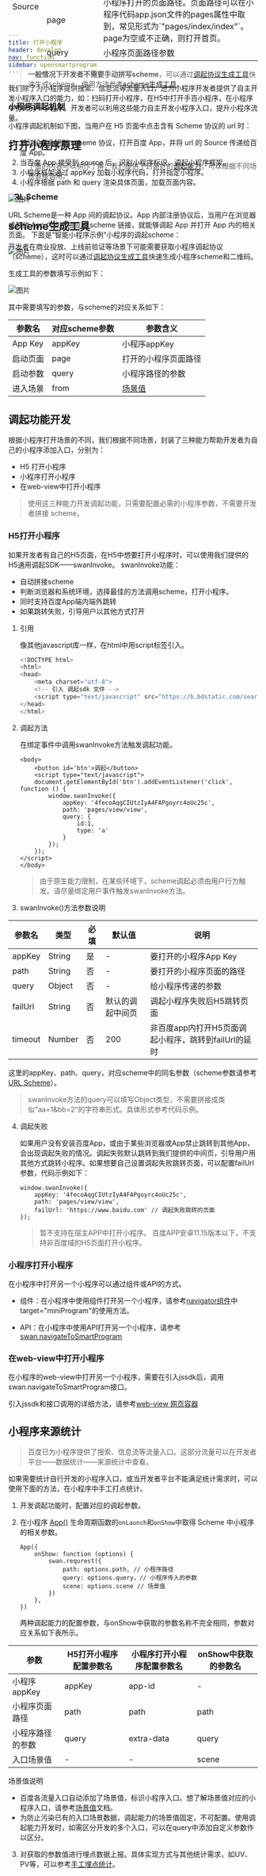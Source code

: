```yaml
---
title: 打开小程序
header: develop
nav: function
sidebar: opensmartprogram
---
```


我们除了为小程序提供搜索、信息流等流量入口，还为小程序开发者提供了自主开发小程序入口的能力，如：扫码打开小程序，在H5中打开手百小程序，在小程序中打开另一小程序。开发者可以利用这些能力自主开发小程序入口，提升小程序流量。

## 打开小程序原理

>下面的内容可以稍作了解，我们提供了封装好的[调起能力](#调起功能开发)，可以根据不同场景直接调用。

### URL Scheme

URL Scheme是一种 App 间的调起协议。App 内部注册协议后，当用户在浏览器或其他 App 内点击相应的 scheme 链接，就能够调起 App 并打开 App 内的相关页面。
下面是“智能小程序示例“小程序的调起scheme：

![图片](../../../img/web/opensmartprogram1.png)


<table style="margin-top: -750px;">
<table>
<tr>
    <td></td>
    <td>字段</td> 
    <td>说明</td>   
</tr>
<tr>
    <td>Sheme</td>
    <td>baiduboxapp</td> 
    <td>scheme协议。这部分表示使用百度App处理这个url。使用百度App打开小程序时，这部分保持不变。</td>   
</tr>
<tr>    
    <td rowspan="4"> Source</td>
    <td>swan</td>
    <td>小程序标识，保持不变。用来通知百度App调起小程序框架。</td>
</tr>
<tr>    
    <td>appKey</td>
    <td>想要打开的小程序appKey。</td>   
</tr>
<tr>     
    <td>page</td>
    <td>小程序打开的页面路径。页面路径可以在小程序代码app.json文件的pages属性中取到，常见形式为`"pages/index/index"`。page为空或不正确，则打开首页。</td>
</tr>
<tr>    
    <td>query</td>   
    <td>小程序页面路径参数</td>           
</tr>
</table>

> **一般情况下开发者不需要手动拼写scheme**，可以通过[调起协议生成工具](https://smartprogram.baidu.com/docs/html/qr-code/index.html#/)快速生成scheme，使用方法参考[scheme生成工具](#scheme生成工具)。

### 小程序调起机制

小程序调起机制如下图，当用户在 H5 页面中点击含有 Scheme 协议的 url 时：
1. 移动设备会识别 scheme 协议，打开百度 App，并将 url 的 Source 传递给百度 App。
2. 当百度 App 接受到 source 后，识别小程序标识，调起小程序框架。
3. 小程序框架通过 appKey 加载小程序代码，打开指定小程序。
4. 小程序根据 path 和 query 渲染具体页面，加载页面内容。

![图片](../../../img/web/opensmartprogram2.png)

##  scheme生成工具

开发者在商业投放、上线前验证等场景下可能需要获取小程序调起协议（scheme），这时可以通过[调起协议生成工具](https://smartprogram.baidu.com/docs/html/qr-code/index.html#/)快速生成小程序scheme和二维码。

生成工具的参数填写示例如下：

![图片](../../../img/web/opensmartprogram3.png)

其中需要填写的参数，与scheme的对应关系如下：

|参数名 |对应scheme参数| 参数含义 |
|---|---|---|
| App Key |appKey| 小程序appKey |
| 启动页面 |page | 打开的小程序页面路径 |
| 启动参数 |query | 小程序路径的参数|
| 进入场景 |from | [场景值](https://smartprogram.baidu.com/docs/data/scene/)  |

## 调起功能开发

根据小程序打开场景的不同，我们根据不同场景，封装了三种能力帮助开发者为自己的小程序添加入口，分别为：
* H5 打开小程序
* 小程序打开小程序
* 在web-view中打开小程序 

> 使用这三种能力开发调起功能，只需要配置必需的小程序参数，不需要开发者拼接 scheme。

### H5打开小程序

如果开发者有自己的H5页面，在H5中想要打开小程序时，可以使用我们提供的H5通用调起SDK——swanInvoke。
swanInvoke功能：

 - 自动拼接scheme
 - 判断浏览器和系统环境，选择最佳的方法调用scheme，打开小程序。
 - 同时支持百度App端内端外跳转
 - 如果跳转失败，引导用户以其他方式打开
 
1. 引用

    像其他javascript库一样，在html中用script标签引入。

    ```javascript
    <!DOCTYPE html>
    <html>
    <head>
        <meta charset="utf-8">
        <!-- 引入 调起sdk 文件 -->
        <script type="text/javascript" src="https://b.bdstatic.com/searchbox/icms/searchbox/js/swanInvoke.js"></script>
    </head>
    </html>
    ```

2. 调起方法

    在绑定事件中调用swanInvoke方法触发调起功能。
    ```
    <body>
        <button id='btn'>调起</button>
        <script type="text/javascript">
        document.getElementById('btn').addEventListener('click', function () {
            window.swanInvoke({
                appKey: '4fecoAqgCIUtzIyA4FAPgoyrc4oUc25c',
                path: 'pages/view/view',
                query: {
                    id:1,
                    type: 'a'
                }
            });
        });
    </script>
    </body>
    ```
    >由于原生能力限制，在某些环境下，scheme调起必须由用户行为触发。请尽量绑定用户事件触发swanInvoke方法。

3. swanInvoke()方法参数说明

|参数名 | 类型 | 必填 | 默认值 | 说明 | 
|---|---|---|---|---|
| appKey | String | 是 | - | 要打开的小程序App Key | 
| path | String | 否 | - | 要打开的小程序页面的路径 | 
| query | Object | 否 | - | 给小程序传递的参数 | 
| failUrl | String | 否 | 默认的调起中间页 | 调起小程序失败后H5跳转页面 |
| timeout | Number | 否 | 200 | 非百度app内打开H5页面调起小程序，跳转到failUrl的延时 | 

这里的appKey、path、query，对应scheme中的同名参数（scheme参数请参考[URL Scheme](#URL-Scheme)）。
> swanInvoke方法的query可以填写Object类型，不需要拼接成类似“aa=1&bb=2“的字符串形式。具体形式参考代码示例。

4. 调起失败

    如果用户没有安装百度App，或由于某些浏览器或App禁止跳转到其他App，会出现调起失败的情况。调起失败默认跳转到我们提供的中间页，引导用户用其他方式跳转小程序。如果想要自己设置调起失败跳转页面，可以配置failUrl参数，代码示例如下：

    ```
    window.swanInvoke({
        appKey: '4fecoAqgCIUtzIyA4FAPgoyrc4oUc25c', 
        path: 'pages/view/view',
        failUrl: 'https://www.baidu.com' // 调起失败跳转的页面
    });
    ```

    > 暂不支持在宿主APP中打开小程序。
    > 百度APP安卓11.15版本以下，不支持非百度域的H5页面打开小程序。
    

### 小程序打开小程序

在小程序中打开另一个小程序可以通过组件或API的方式。

* 组件：在小程序中使用组件打开另一个小程序，请参考[navigator组件](/develop/component/nav/)中target="miniProgram"的使用方法。

* API：在小程序中使用API打开另一个小程序，请参考[swan.navigateToSmartProgram](https://smartprogram.baidu.com/docs/develop/api/open/swan-navigateToSmartProgram/)

### 在web-view中打开小程序 

在小程序的web-view中打开另一个小程序，需要在引入jssdk后，调用swan.navigateToSmartProgram接口。

引入jssdk和接口调用的详细方法，请参考[web-view 网页容器](/develop/component/open_web-view/#相关接口2)



## 小程序来源统计
> 百度已为小程序提供了搜索、信息流等流量入口。这部分流量可以在开发者平台——数据统计——来源统计中查看。

如果需要统计自行开发的小程序入口，或当开发者平台不能满足统计需求时，可以使用下面的方法，在小程序中手工打点统计。

1. 开发调起功能时，配置对应的调起参数。

2. 在小程序 [App()](/develop/framework/app_service_register/) 生命周期函数的`onLaunch`和`onShow`中取得 Scheme 中小程序的相关参数。

   ```
   App({
       onShow: function (options) {
           swan.requrest({
               path: options.path, // 小程序路径
               query: options.query，// 小程序传入的参数
               scene: options.scene // 场景值
           })
       },
   })
   ```
   两种调起能力的配置参数，与onShow中获取的参数名称不完全相同，参数对应关系如下表所示。

|参数| H5打开小程序配置参数名  | 小程序打开小程序配置参数名 | onShow中获取的参数名|
|---|---|---|---|
| 小程序appKey | appKey | app-id | - |
| 小程序页面路径 | path  | path | path |
| 小程序路径的参数 | query | extra-data | query |
| 入口场景值 | - | - |scene|

   场景值说明
   * 百度各流量入口自动添加了场景值，标识小程序入口。想了解场景值对应的小程序入口，请参考[场景值](https://smartprogram.baidu.com/docs/data/scene/)文档。
   * 为防止污染已有的入口场景数据，调起能力的场景值固定，不可配置。使用调起能力开发时，如需区分开发的多个入口，可以在query中添加自定义参数作以区分。

3. 对获取的参数值进行埋点数据上报。具体实现方式与其他统计需求，如UV、PV等，可以参考[手工埋点统计](https://smartprogram.baidu.com/docs/data/performance-point/)。





